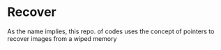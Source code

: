 # Recover
As the name implies, this repo. of codes uses the concept of pointers to recover images from a wiped memory
